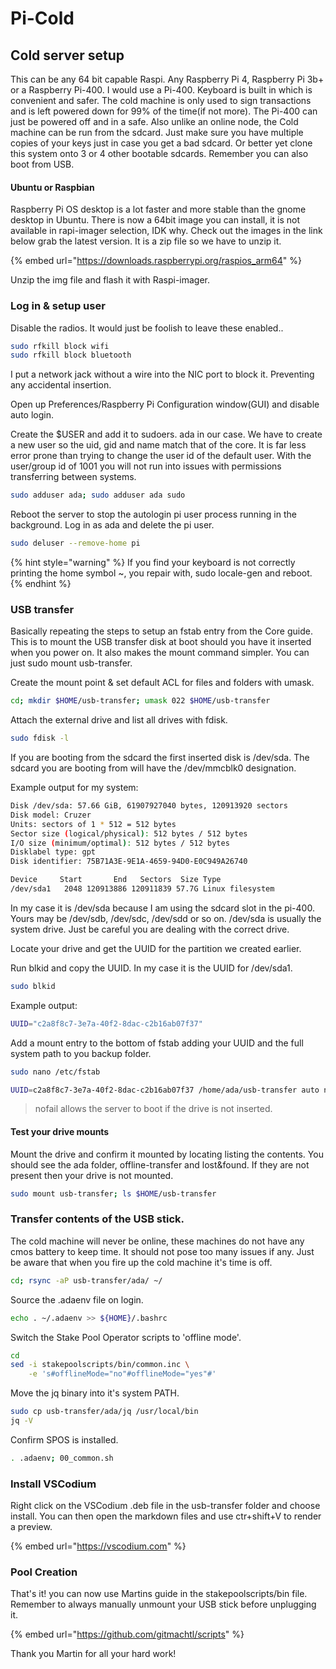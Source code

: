# Pi-Cold

## Cold server setup

This can be any 64 bit capable Raspi. Any Raspberry Pi 4, Raspberry Pi 3b+ or a Raspberry Pi-400. I would use a Pi-400. Keyboard is built in which is convenient and safer. The cold machine is only used to sign transactions and is left powered down for 99% of the time(if not more). The Pi-400 can just be powered off and in a safe. Also unlike an online node, the Cold machine can be run from the sdcard. Just make sure you have multiple copies of your keys just in case you get a bad sdcard. Or better yet clone this system onto 3 or 4 other bootable sdcards. Remember you can also boot from USB.

#### Ubuntu or Raspbian

Raspberry Pi OS desktop is a lot faster and more stable than the gnome desktop in Ubuntu. There is now a 64bit image you can install, it is not available in rapi-imager selection, IDK why. Check out the images in the link below grab the latest version. It is a zip file so we have to unzip it.

{% embed url="https://downloads.raspberrypi.org/raspios_arm64" %}

Unzip the img file and flash it with Raspi-imager.

### Log in & setup user

Disable the radios. It would just be foolish to leave these enabled..

```bash
sudo rfkill block wifi
sudo rfkill block bluetooth
```
I put a network jack without a wire into the NIC port to block it. Preventing any accidental insertion.

Open up Preferences/Raspberry Pi Configuration window(GUI) and disable auto login.

Create the $USER and add it to sudoers. ada in our case. We have to create a new user so the uid, gid and name match that of the core. It is far less error prone than trying to change the user id of the default user. With the user/group id of 1001 you will not run into issues with permissions transferring between systems.

```bash
sudo adduser ada; sudo adduser ada sudo
```

Reboot the server to stop the autologin pi user process running in the background. Log in as ada and delete the pi user.


```bash
sudo deluser --remove-home pi
```
{% hint style="warning" %}
If you find your keyboard is not correctly printing the home symbol ~, you repair with, sudo locale-gen and reboot.
{% endhint %}

### USB transfer

Basically repeating the steps to setup an fstab entry from the Core guide. This is to mount the USB transfer disk at boot should you have it inserted when you power on. It also makes the mount command simpler. You can just sudo mount usb-transfer.

Create the mount point & set default ACL for files and folders with umask.

```bash
cd; mkdir $HOME/usb-transfer; umask 022 $HOME/usb-transfer
```

Attach the external drive and list all drives with fdisk.

```bash
sudo fdisk -l
```

If you are booting from the sdcard the first inserted disk is /dev/sda. The sdcard you are booting from will have the /dev/mmcblk0 designation.

Example output for my system:

```bash
Disk /dev/sda: 57.66 GiB, 61907927040 bytes, 120913920 sectors
Disk model: Cruzer
Units: sectors of 1 * 512 = 512 bytes
Sector size (logical/physical): 512 bytes / 512 bytes
I/O size (minimum/optimal): 512 bytes / 512 bytes
Disklabel type: gpt
Disk identifier: 75B71A3E-9E1A-4659-94D0-E0C949A26740

Device     Start       End   Sectors  Size Type
/dev/sda1   2048 120913886 120911839 57.7G Linux filesystem
```

In my case it is /dev/sda because I am using the sdcard slot in the pi-400. Yours may be /dev/sdb, /dev/sdc, /dev/sdd or so on. /dev/sda is usually the system drive. Just be careful you are dealing with the correct drive.

Locate your drive and get the UUID for the partition we created earlier.

Run blkid and copy the UUID. In my case it is the UUID for /dev/sda1.

```bash
sudo blkid
```

Example output:

```bash
UUID="c2a8f8c7-3e7a-40f2-8dac-c2b16ab07f37"
```

Add a mount entry to the bottom of fstab adding your UUID and the full system path to you backup folder.

```bash
sudo nano /etc/fstab
```

```bash
UUID=c2a8f8c7-3e7a-40f2-8dac-c2b16ab07f37 /home/ada/usb-transfer auto nosuid,nodev,nofail 0 1
```

> nofail allows the server to boot if the drive is not inserted.

#### Test your drive mounts

Mount the drive and confirm it mounted by locating listing the contents. You should see the ada folder, offline-transfer and lost\&found. If they are not present then your drive is not mounted.

```bash
sudo mount usb-transfer; ls $HOME/usb-transfer
```

### Transfer contents of the USB stick.

The cold machine will never be online, these machines do not have any cmos battery to keep time. It should not pose too many issues if any. Just be aware that when you fire up the cold machine it's time is off.

```bash
cd; rsync -aP usb-transfer/ada/ ~/
```

Source the .adaenv file on login.

```bash
echo . ~/.adaenv >> ${HOME}/.bashrc
```

Switch the Stake Pool Operator scripts to 'offline mode'.

```bash
cd
sed -i stakepoolscripts/bin/common.inc \
    -e 's#offlineMode="no"#offlineMode="yes"#'
```

Move the jq binary into it's system PATH.

```bash
sudo cp usb-transfer/ada/jq /usr/local/bin
jq -V
```

Confirm SPOS is installed.

```bash
. .adaenv; 00_common.sh
```

### Install VSCodium

Right click on the VSCodium .deb file in the usb-transfer folder and choose install. You can then open the markdown files and use ctr+shift+V to render a preview.

{% embed url="https://vscodium.com" %}

### Pool Creation

That's it! you can now use Martins guide in the stakepoolscripts/bin file. Remember to always manually unmount your USB stick before unplugging it. 

{% embed url="https://github.com/gitmachtl/scripts" %}

Thank you Martin for all your hard work!
